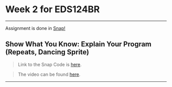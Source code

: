 # Week 2 for EDS124BR

---

Assignment is done in [Snap!](https://snap.berkeley.edu/index)

## Show What You Know: Explain Your Program (Repeats, Dancing Sprite)

> Link to the Snap Code is [here](https://snap.berkeley.edu/project?username=patelkhushi&projectname=WP_Repeats).

> The video can be found [here](https://youtu.be/1d0zR5qgoSM).

---